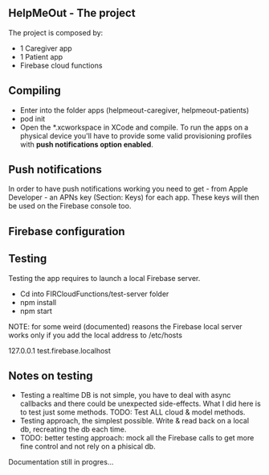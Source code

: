 ## HelpMeOut - The project
The project is composed by:

- 1 Caregiver app
- 1 Patient app
- Firebase cloud functions

## Compiling
- Enter into the folder apps (helpmeout-caregiver, helpmeout-patients)
- pod init
- Open the \*.xcworkspace in XCode and compile. To run the apps on a physical device you'll have to provide some valid provisioning profiles with **push notifications option enabled**.

## Push notifications
In order to have push notifications working you need to get - from Apple Developer - an APNs key (Section: Keys) for each app. These keys will then be used on the Firebase console too.

## Firebase configuration


## Testing
Testing the app requires to launch a local Firebase server.
- Cd into FIRCloudFunctions/test-server folder
- npm install
- npm start

NOTE: for some weird (documented) reasons the Firebase local server works only if you add the local address to /etc/hosts

127.0.0.1 test.firebase.localhost

## Notes on testing
- Testing a realtime DB is not simple, you have to deal with async callbacks and there could be unexpected side-effects. What I did here is to test just some methods. TODO: Test ALL cloud & model methods.
- Testing approach, the simplest possible. Write & read back on a local db, recreating the db each time.
- TODO: better testing approach: mock all the Firebase calls to get more fine control and not rely on a phisical db.

Documentation still in progres...
